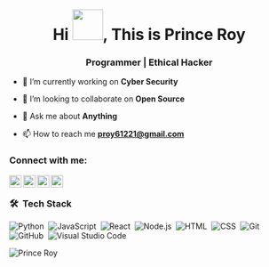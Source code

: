 <h1 align="center">Hi <img src="https://github.com/NoobMahbub/NoobMahbub/blob/main/Wave.gif" height="55px" width="55px">, This is Prince Roy</h1>
<h3 align="center">

Programmer | Ethical Hacker

</h3>

- 🔭 I’m currently working on **Cyber Security**

- 👯 I’m looking to collaborate on **Open Source**

- 💬 Ask me about **Anything**

- 📫 How to reach me **proy61221@gmail.com**

### Connect with me:

[<img align="left" alt="Prince Roy | Face Book" width="22px" src="https://cdn-icons-png.flaticon.com/512/124/124010.png" />][facebook]
[<img align="left" alt="Prince Roy | Twitter" width="22px" src="https://cdn.jsdelivr.net/npm/simple-icons@v3/icons/twitter.svg" />][twitter]
[<img align="left" alt="Prince Roy | LinkedIn" width="22px" src="https://cdn.jsdelivr.net/npm/simple-icons@v3/icons/linkedin.svg" />][linkedin]
[<img align="left" alt="Prince Roy | Instagram" width="22px" src="https://cdn.jsdelivr.net/npm/simple-icons@v3/icons/instagram.svg" />][instagram]

<br />

### 🛠 &nbsp;Tech Stack

![Python](https://img.shields.io/badge/-Python-05122A?style=flat&logo=python)&nbsp;
![JavaScript](https://img.shields.io/badge/-JavaScript-05122A?style=flat&logo=javascript)&nbsp;
![React](https://img.shields.io/badge/-React-05122A?style=flat&logo=react)&nbsp;
![Node.js](https://img.shields.io/badge/-Node.js-05122A?style=flat&logo=node.js)&nbsp;
![HTML](https://img.shields.io/badge/-HTML-05122A?style=flat&logo=HTML5)&nbsp;
![CSS](https://img.shields.io/badge/-CSS-05122A?style=flat&logo=CSS3&logoColor=1572B6)&nbsp;
![Git](https://img.shields.io/badge/-Git-05122A?style=flat&logo=git)&nbsp;
![GitHub](https://img.shields.io/badge/-GitHub-05122A?style=flat&logo=github)&nbsp;
![Visual Studio Code](https://img.shields.io/badge/-Visual%20Studio%20Code-05122A?style=flat&logo=visual-studio-code&logoColor=007ACC)&nbsp;
<br />

<p><img align="center" src="https://github-readme-stats.vercel.app/api?username=roysec&show_icons=true&locale=en" alt="Prince Roy" /></p>

[facebook]: https://www.facebook.com/princeroy.61221
[twitter]: https://twitter.com/PrinceR33488539
[instagram]: https://www.instagram.com/_royzsec_/
[linkedin]: https://www.linkedin.com/in/prince-roy-4b9a75187/
